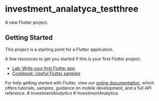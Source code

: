 # investment_analatyca_testthree

A new Flutter project.

## Getting Started

This project is a starting point for a Flutter application.

A few resources to get you started if this is your first Flutter project:

- [Lab: Write your first Flutter app](https://flutter.dev/docs/get-started/codelab)
- [Cookbook: Useful Flutter samples](https://flutter.dev/docs/cookbook)

For help getting started with Flutter, view our
[online documentation](https://flutter.dev/docs), which offers tutorials,
samples, guidance on mobile development, and a full API reference.
#   I n v e s t m e n t _ A n a l y t i c a  
 #   I n v e s t m e n t _ A n a l y t i c a  
 